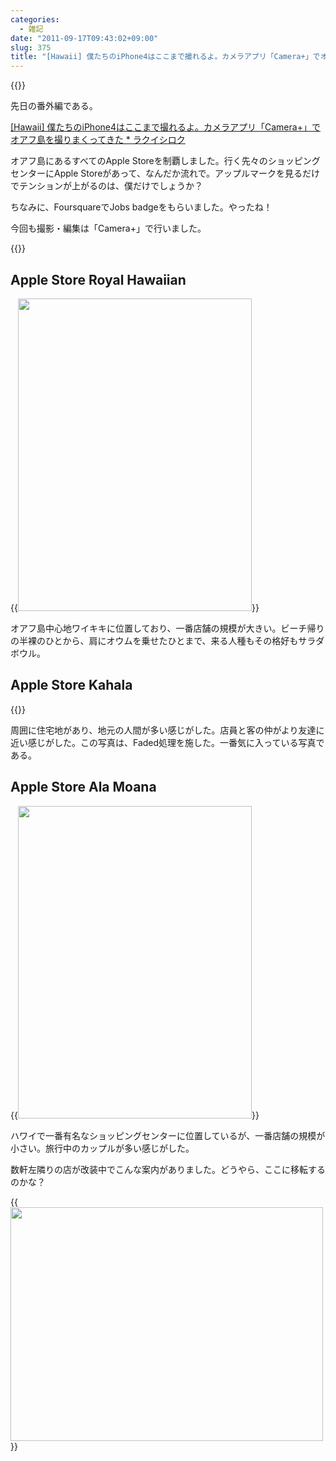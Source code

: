 ```yaml
---
categories:
  - 雑記
date: "2011-09-17T09:43:02+09:00"
slug: 375
title: "[Hawaii] 僕たちのiPhone4はここまで撮れるよ。カメラアプリ「Camera+」でオアフ島のApple Storeを撮りまくってきた"
---
```


{{<img alt="" src="/images/2011/09/0375_1.jpg">}}

先日の番外編である。

[[Hawaii] 僕たちのiPhone4はここまで撮れるよ。カメラアプリ「Camera+」でオアフ島を撮りまくってきた * ラクイシロク](http://rakuishi.com/archives/368/)

オアフ島にあるすべてのApple Storeを制覇しました。行く先々のショッピングセンターにApple Storeがあって、なんだか流れで。アップルマークを見るだけでテンションが上がるのは、僕だけでしょうか？

ちなみに、FoursquareでJobs badgeをもらいました。やったね！

今回も撮影・編集は「Camera+」で行いました。

{{<app id="329670577" title="Camera+​ 2.3.1（￥85）" src="http://a5.mzstatic.com/us/r1000/078/Purple/c9/af/77/mzl.ranijoyr.100x100-75.png">}}

## Apple Store Royal Hawaiian

{{<img alt="" src="/images/2011/09/0375_2.jpg" width="374" height="500">}}

オアフ島中心地ワイキキに位置しており、一番店舗の規模が大きい。ビーチ帰りの半裸のひとから、肩にオウムを乗せたひとまで、来る人種もその格好もサラダボウル。

## Apple Store Kahala

{{<img alt="" src="/images/2011/09/0375_1.jpg">}}

周囲に住宅地があり、地元の人間が多い感じがした。店員と客の仲がより友達に近い感じがした。この写真は、Faded処理を施した。一番気に入っている写真である。

## Apple Store Ala Moana

{{<img alt="" src="/images/2011/09/0375_4.jpg" width="374" height="500">}}

ハワイで一番有名なショッピングセンターに位置しているが、一番店舗の規模が小さい。旅行中のカップルが多い感じがした。

数軒左隣りの店が改装中でこんな案内がありました。どうやら、ここに移転するのかな？

{{<img alt="" src="/images/2011/09/0375_5.jpg" width="500" height="374">}}
